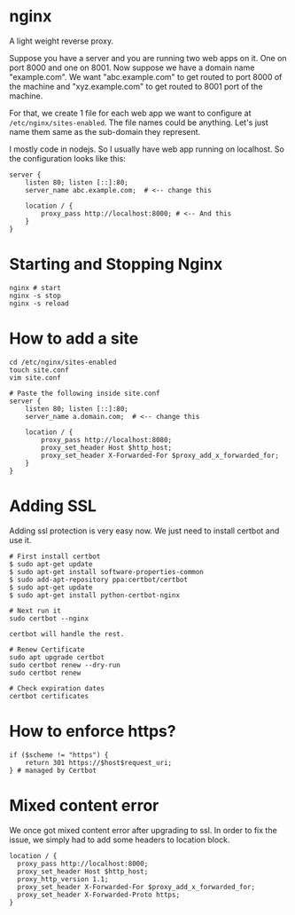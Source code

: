# nginx

A light weight reverse proxy.

Suppose you have a server and you are running two web apps on it. One on port 8000 and one on 8001. Now suppose we have a domain name "example.com". We want "abc.example.com" to get routed to port 8000 of the machine and "xyz.example.com" to get routed to 8001 port of the machine.

For that, we create 1 file for each web app we want to configure at `/etc/nginx/sites-enabled`. The file names could be anything. Let's just name them same as the sub-domain they represent.

I mostly code in nodejs. So I usually have web app running on localhost. So the configuration looks like this:

```
server {
    listen 80; listen [::]:80;
    server_name abc.example.com;  # <-- change this

    location / {
        proxy_pass http://localhost:8000; # <-- And this
    }
}
```

# Starting and Stopping Nginx

```
nginx # start
nginx -s stop
nginx -s reload
```

# How to add a site

```
cd /etc/nginx/sites-enabled
touch site.conf
vim site.conf

# Paste the following inside site.conf
server {
    listen 80; listen [::]:80;
    server_name a.domain.com;  # <-- change this

    location / {
        proxy_pass http://localhost:8080;
        proxy_set_header Host $http_host;
        proxy_set_header X-Forwarded-For $proxy_add_x_forwarded_for;
    }
}
```

# Adding SSL

Adding ssl protection is very easy now. We just need to install certbot and use it.

```
# First install certbot
$ sudo apt-get update
$ sudo apt-get install software-properties-common
$ sudo add-apt-repository ppa:certbot/certbot
$ sudo apt-get update
$ sudo apt-get install python-certbot-nginx

# Next run it
sudo certbot --nginx

certbot will handle the rest.

# Renew Certificate
sudo apt upgrade certbot
sudo certbot renew --dry-run
sudo certbot renew

# Check expiration dates
certbot certificates
```

# How to enforce https?

```
if ($scheme != "https") {
    return 301 https://$host$request_uri;
} # managed by Certbot
```

# Mixed content error

We once got mixed content error after upgrading to ssl. In order to fix the issue, we simply had to add some headers to location block.

```
location / {
  proxy_pass http://localhost:8000;
  proxy_set_header Host $http_host;
  proxy_http_version 1.1;
  proxy_set_header X-Forwarded-For $proxy_add_x_forwarded_for;
  proxy_set_header X-Forwarded-Proto https;
}
```
